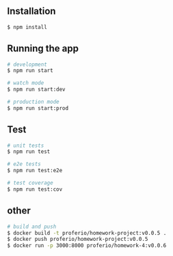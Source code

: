 ## Installation

```bash
$ npm install
```

## Running the app

```bash
# development
$ npm run start

# watch mode
$ npm run start:dev

# production mode
$ npm run start:prod
```

## Test

```bash
# unit tests
$ npm run test

# e2e tests
$ npm run test:e2e

# test coverage
$ npm run test:cov
```

## other

```bash
# build and push
$ docker build -t proferio/homework-project:v0.0.5 .
$ docker push proferio/homework-project:v0.0.5
$ docker run -p 3000:8000 proferio/homework-4:v0.0.6
```
